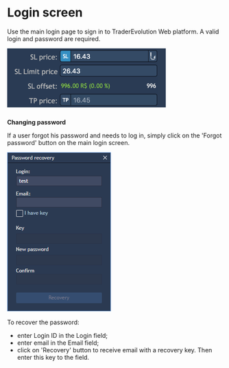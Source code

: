 # Login screen

Use the main login page to sign in to TraderEvolution Web platform. A valid login and password are required.

![](../../.gitbook/assets/image%20%2828%29.png)

### 
**Changing password** 

If a user forgot his password and needs to log in, simply click on the 'Forgot password' button on the main login screen.

![](../../.gitbook/assets/screenshot_1%20%288%29.png)


To recover the password:

* enter Login ID in the Login field;
* enter email in the Email field; 
* click on 'Recovery' button to receive email with a recovery key. Then enter this key to the field.




